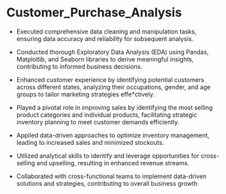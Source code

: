 # Customer_Purchase_Analysis  

* Executed comprehensive data cleaning and manipulation tasks, ensuring data accuracy and reliability for subsequent analysis.

* Conducted thorough Exploratory Data Analysis (EDA) using Pandas, Matplotlib, and Seaborn libraries to derive meaningful insights, contributing to informed business decisions.

* Enhanced customer experience by identifying potential customers across different states, analyzing their occupations, gender, and age groups to tailor marketing strategies effe*ctively.

* Played a pivotal role in improving sales by identifying the most selling product categories and individual products, facilitating strategic inventory planning to meet customer demands efficiently.

* Applied data-driven approaches to optimize inventory management, leading to increased sales and minimized stockouts.

* Utilized analytical skills to identify and leverage opportunities for cross-selling and upselling, resulting in enhanced revenue streams.

* Collaborated with cross-functional teams to implement data-driven solutions and strategies, contributing to overall business growth
